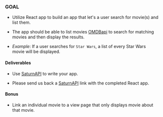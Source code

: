 ### GOAL 

- Utilize React app to build an app that let's a user search for movie(s) and list them.

- The app should be able to list movies [OMDBapi](http://www.omdbapi.com/) to search for matching movies and then display the results.
 - *Example*: If a user searches for `Star Wars`, a list of every Star Wars movie will be displayed.

#### Deliverables

- Use [SaturnAPI](https://SaturnAPI.com/) to write your app.

- Please send us back a [SaturnAPI](https://SaturnAPI.com/) link with the completed React app.

#### Bonus
- Link an individual movie to a view page that only displays movie about that movie.
